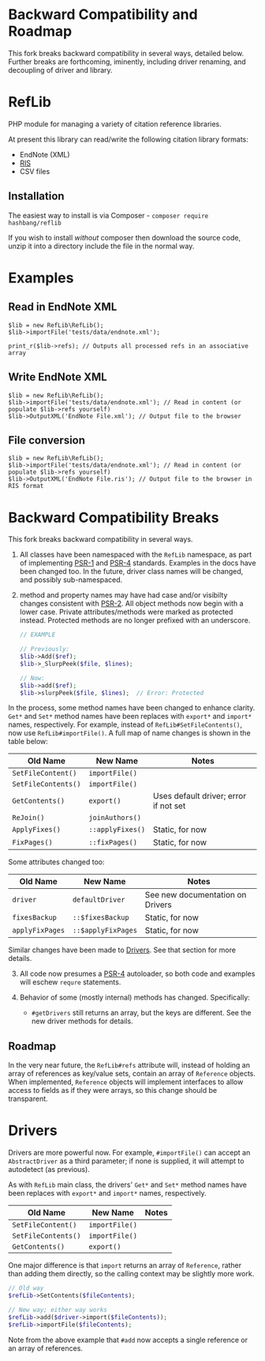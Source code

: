 Backward Compatibility and Roadmap
=============================
This fork breaks backward compatibility in several ways, detailed below. Further breaks are forthcoming, iminently, including driver renaming, and decoupling of driver and library.

RefLib
======
PHP module for managing a variety of citation reference libraries.

At present this library can read/write the following citation library formats:

* EndNote (XML)
* [RIS](https://en.wikipedia.org/wiki/RIS_(file_format))
* CSV files


Installation
------------
The easiest way to install is via Composer - `composer require hashbang/reflib`

If you wish to install *without* composer then download the source code, unzip it into a directory include the file in the normal way.


Examples
========

Read in EndNote XML
-------------------

	$lib = new RefLib\RefLib();
	$lib->importFile('tests/data/endnote.xml');

	print_r($lib->refs); // Outputs all processed refs in an associative array


Write EndNote XML
-----------------

	$lib = new RefLib\RefLib();
	$lib->importFile('tests/data/endnote.xml'); // Read in content (or populate $lib->refs yourself)
	$lib->OutputXML('EndNote File.xml'); // Output file to the browser


File conversion
---------------

	$lib = new RefLib\RefLib();
	$lib->importFile('tests/data/endnote.xml'); // Read in content (or populate $lib->refs yourself)
	$lib->OutputXML('EndNote File.ris'); // Output file to the browser in RIS format

Backward Compatibility Breaks
=============================
This fork breaks backward compatibility in several ways.

1. All classes have been namespaced with the `RefLib` namespace, as part of implementing [PSR-1][PSR-1] and [PSR-4][PSR-4] standards. Examples in the docs have been changed too. In the future, driver class names will be changed, and possibly sub-namespaced.

2. method and property names may have had case and/or visibilty changes consistent with [PSR-2][PSR-2]. All object methods now begin with a lower case. Private attributes/methods were marked as protected instead. Protected methods are no longer prefixed with an underscore.

   ```php
   // EXAMPLE

   // Previously:
   $lib->Add($ref);
   $lib->_SlurpPeek($file, $lines);

   // Now:
   $lib->add($ref);
   $lib->slurpPeek($file, $lines);  // Error: Protected
   ```

  In the process, some method names have been changed to enhance clarity. `Get*` and `Set*` method names have been replaces with `export*` and `import*` names, respectively. For example, instead of `RefLib#SetFileContents()`, now use `RefLib#importFile()`. A full map of name changes is shown in the table below:

  | Old Name             | New Name        | Notes |
  | -------------------  | --------------  | ----- |
  | `SetFileContent()`   | `importFile()`  | |
  | `SetFileContents()`  | `importFile()`  | |
  | `GetContents()`      | `export()`      | Uses default driver; error if not set |
  | `ReJoin()`           | `joinAuthors()` | |
  | `ApplyFixes()`       | `::applyFixes()`| Static, for now |
  | `FixPages()`         | `::fixPages()`  | Static, for now |

  Some attributes changed too:

  | Old Name             | New Name        | Notes |
  | -------------------  | --------------  | ----- |
  | `driver`             | `defaultDriver` | See new documentation on Drivers |
  | `fixesBackup`        | `::$fixesBackup`   | Static, for now |
  | `applyFixPages`      | `::$applyFixPages` | Static, for now |

  Similar changes have been made to [Drivers](#Drivers). See that section for more details.

3. All code now presumes a [PSR-4][PSR-4] autoloader, so both code and examples will eschew `requre` statements.

4. Behavior of some (mostly internal) methods has changed. Specifically:
   * `#getDrivers` still returns an array, but the keys are different. See the new driver methods for details.

Roadmap
-------
In the very near future, the `RefLib#refs` attribute will, instead of holding an array of references as key/value sets, contain an array of `Reference` objects. When implemented, `Reference` objects will implement interfaces to allow access to fields as if they were arrays, so this change should be transparent.

[PSR-1]: http://www.php-fig.org/psr/psr-1/
[PSR-2]: http://www.php-fig.org/psr/psr-2/
[PSR-4]: http://www.php-fig.org/psr/psr-4/

Drivers
=======
Drivers are more powerful now. For example, `#importFile()` can accept an `AbstractDriver` as a third parameter; if none is supplied, it will attempt to autodetect (as previous).

As with `RefLib` main class, the drivers' `Get*` and `Set*` method names have been replaces with `export*` and `import*` names, respectively.

| Old Name             | New Name        | Notes |
| -------------------  | --------------  | ----- |
| `SetFileContent()`   | `importFile()`  | |
| `SetFileContents()`  | `importFile()`  | |
| `GetContents()`      | `export()`      | |

One major difference is that `import` returns an array of `Reference`, rather than adding them directly, so the calling context may be slightly more work.

```php
// Old way
$refLib->SetContents($fileContents);

// New way; either way works
$refLib->add($driver->import($fileContents));
$refLib->importFile($fileContents);
```
Note from the above example that `#add` now accepts a single reference or an array of references.
